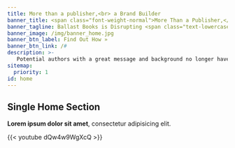 ```yaml
---
title: More than a publisher,<br> a Brand Builder
banner_title: <span class="font-weight-normal">More Than a Publisher,</span><br> a Brand Builder.
banner_tagline: Ballast Books is Disrupting <span class="text-lowercase">the</span> Publishing Industry
banner_image: /img/banner_home.jpg
banner_btn_label: Find Out How »
banner_btn_link: /#
description: >-
   Potential authors with a great message and background no longer have to spend years querying agents, pitching editors, and signing away rights for a chance at a traditional publishing deal with minuscule royalty rates.
sitemap:
  priority: 1
id: home
---
```


## Single Home Section

**Lorem ipsum dolor sit amet**, consectetur adipisicing elit.

{{< youtube dQw4w9WgXcQ >}}
